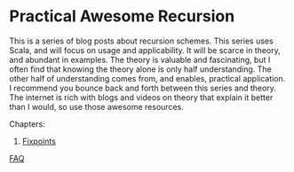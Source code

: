 # Practical Awesome Recursion

This is a series of blog posts about recursion schemes.
This series uses Scala, and will focus on usage and applicability.
It will be scarce in theory, and abundant in examples.
The theory is valuable and fascinating, but I often find that knowing the theory alone is only half understanding.
The other half of understanding comes from, and enables, practical application.
I recommend you bounce back and forth between this series and theory.
The internet is rich with blogs and videos on theory that explain it better than I would, so use those awesome resources.


Chapters:

1. [Fixpoints](http://japgolly.blogspot.com/2017/11/practical-awesome-recursion-ch-01.html)


[FAQ](FAQ.md)

